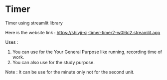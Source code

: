 # Timer
Timer using streamlit library

Here is the website link : https://shivji-sj-timer-timer2-w0l6c2.streamlit.app

Uses : 
1. You can use for the Your General Purpose like running, recording time of work.
2. You can also use for the study purpose.


Note : It can be use for the minute only not for the second unit.
